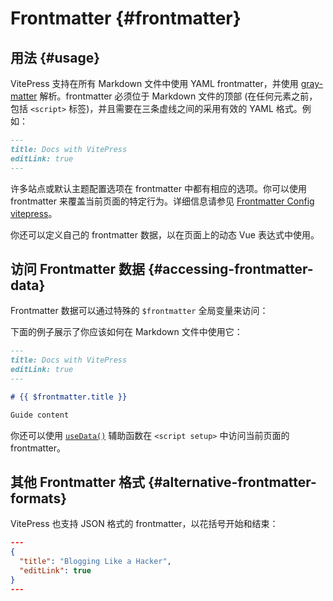 # Frontmatter {#frontmatter}

## 用法 {#usage}

VitePress 支持在所有 Markdown 文件中使用 YAML frontmatter，并使用 [gray-matter](https://github.com/jonschlinkert/gray-matter) 解析。frontmatter 必须位于 Markdown 文件的顶部 (在任何元素之前，包括 `<script>` 标签)，并且需要在三条虚线之间的采用有效的 YAML 格式。例如：

```md
---
title: Docs with VitePress
editLink: true
---
```

许多站点或默认主题配置选项在 frontmatter 中都有相应的选项。你可以使用 frontmatter 来覆盖当前页面的特定行为。详细信息请参见 [Frontmatter Config vitepress](../vitepress/frontmatter-config)。

你还可以定义自己的 frontmatter 数据，以在页面上的动态 Vue 表达式中使用。

## 访问 Frontmatter 数据 {#accessing-frontmatter-data}

Frontmatter 数据可以通过特殊的 `$frontmatter` 全局变量来访问：

下面的例子展示了你应该如何在 Markdown 文件中使用它：

```md
---
title: Docs with VitePress
editLink: true
---

# {{ $frontmatter.title }}

Guide content
```

你还可以使用 [`useData()`](../vitepress/runtime-api#usedata) 辅助函数在 `<script setup>` 中访问当前页面的 frontmatter。

## 其他 Frontmatter 格式 {#alternative-frontmatter-formats}

VitePress 也支持 JSON 格式的 frontmatter，以花括号开始和结束：

```json
---
{
  "title": "Blogging Like a Hacker",
  "editLink": true
}
---
```
